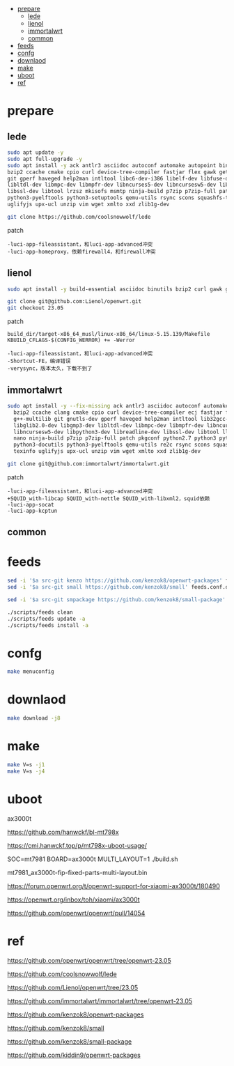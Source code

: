 - [prepare](#prepare)
  - [lede](#lede)
  - [lienol](#lienol)
  - [immortalwrt](#immortalwrt)
  - [common](#common)
- [feeds](#feeds)
- [confg](#confg)
- [downlaod](#downlaod)
- [make](#make)
- [uboot](#uboot)
- [ref](#ref)

# prepare

## lede

``` sh
sudo apt update -y
sudo apt full-upgrade -y
sudo apt install -y ack antlr3 asciidoc autoconf automake autopoint binutils bison build-essential \
bzip2 ccache cmake cpio curl device-tree-compiler fastjar flex gawk gettext gcc-multilib g++-multilib \
git gperf haveged help2man intltool libc6-dev-i386 libelf-dev libfuse-dev libglib2.0-dev libgmp3-dev \
libltdl-dev libmpc-dev libmpfr-dev libncurses5-dev libncursesw5-dev libpython3-dev libreadline-dev \
libssl-dev libtool lrzsz mkisofs msmtp ninja-build p7zip p7zip-full patch pkgconf python2.7 python3 \
python3-pyelftools python3-setuptools qemu-utils rsync scons squashfs-tools subversion swig texinfo \
uglifyjs upx-ucl unzip vim wget xmlto xxd zlib1g-dev
```

``` sh
git clone https://github.com/coolsnowwolf/lede
```

patch

```
-luci-app-fileassistant，和luci-app-advanced冲突
-luci-app-homeproxy，依赖firewall4，和firewall冲突
```

## lienol

``` sh
sudo apt install -y build-essential asciidoc binutils bzip2 curl gawk gettext git libncurses5-dev libz-dev patch python3.10 python2.7 unzip zlib1g-dev lib32gcc-s1 libc6-dev-i386 subversion flex uglifyjs git-core gcc-multilib p7zip p7zip-full msmtp libssl-dev texinfo libglib2.0-dev xmlto qemu-utils upx libelf-dev autoconf automake libtool autopoint device-tree-compiler g++-multilib antlr3 gperf libfuse-dev libgsl-dev
```

``` sh
git clone git@github.com:Lienol/openwrt.git
git checkout 23.05
```

patch

```
build_dir/target-x86_64_musl/linux-x86_64/linux-5.15.139/Makefile
KBUILD_CFLAGS-$(CONFIG_WERROR) += -Werror

-luci-app-fileassistant，和luci-app-advanced冲突
-Shortcut-FE，编译错误
-verysync，版本太久，下载不到了
```

## immortalwrt

``` sh
sudo apt install -y --fix-missing ack antlr3 asciidoc autoconf automake autopoint binutils bison build-essential \
  bzip2 ccache clang cmake cpio curl device-tree-compiler ecj fastjar flex gawk gettext gcc-multilib \
  g++-multilib git gnutls-dev gperf haveged help2man intltool lib32gcc-s1 libc6-dev-i386 libelf-dev \
  libglib2.0-dev libgmp3-dev libltdl-dev libmpc-dev libmpfr-dev libncurses5-dev libncursesw5 \
  libncursesw5-dev libpython3-dev libreadline-dev libssl-dev libtool lld llvm lrzsz mkisofs msmtp \
  nano ninja-build p7zip p7zip-full patch pkgconf python2.7 python3 python3-pip python3-ply \
  python3-docutils python3-pyelftools qemu-utils re2c rsync scons squashfs-tools subversion swig \
  texinfo uglifyjs upx-ucl unzip vim wget xmlto xxd zlib1g-dev
```

``` sh
git clone git@github.com:immortalwrt/immortalwrt.git
```

patch

```
-luci-app-fileassistant，和luci-app-advanced冲突
+SQUID_with-libcap SQUID_with-nettle SQUID_with-libxml2，squid依赖
-luci-app-socat
-luci-app-kcptun
```

## common

# feeds

``` sh
sed -i '$a src-git kenzo https://github.com/kenzok8/openwrt-packages' feeds.conf.default
sed -i '$a src-git small https://github.com/kenzok8/small' feeds.conf.default

sed -i '$a src-git smpackage https://github.com/kenzok8/small-package' feeds.conf.default
```

``` sh
./scripts/feeds clean
./scripts/feeds update -a
./scripts/feeds install -a
``` 

# confg

``` sh
make menuconfig
```

# downlaod

``` sh
make download -j8
```

# make

``` sh
make V=s -j1
make V=s -j4
```

# uboot

ax3000t

https://github.com/hanwckf/bl-mt798x

https://cmi.hanwckf.top/p/mt798x-uboot-usage/

SOC=mt7981 BOARD=ax3000t MULTI_LAYOUT=1 ./build.sh

mt7981_ax3000t-fip-fixed-parts-multi-layout.bin

https://forum.openwrt.org/t/openwrt-support-for-xiaomi-ax3000t/180490

https://openwrt.org/inbox/toh/xiaomi/ax3000t

https://github.com/openwrt/openwrt/pull/14054

# ref

https://github.com/openwrt/openwrt/tree/openwrt-23.05

https://github.com/coolsnowwolf/lede

https://github.com/Lienol/openwrt/tree/23.05

https://github.com/immortalwrt/immortalwrt/tree/openwrt-23.05

https://github.com/kenzok8/openwrt-packages

https://github.com/kenzok8/small

https://github.com/kenzok8/small-package

https://github.com/kiddin9/openwrt-packages

